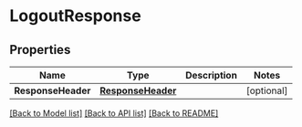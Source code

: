 # LogoutResponse

## Properties

Name | Type | Description | Notes
------------ | ------------- | ------------- | -------------
**ResponseHeader** | [**ResponseHeader**](ResponseHeader.md) |  | [optional] 

[[Back to Model list]](../README.md#documentation-for-models) [[Back to API list]](../README.md#documentation-for-api-endpoints) [[Back to README]](../README.md)


